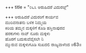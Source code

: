 +++
title = "೦೬೩ ಅರುಹಿದರೆ ವಿದುರಙ್ಗೆ"

+++
ಅರುಹಿದರೆ ವಿದುರಂಗೆ ಕಾರ್ಯವ  
ಮುರಿವನಾತನು ಬಳಿಕ ನಿಮ್ಮಯ  
ಕಿರಿಯ ತಮ್ಮನ ಮಕ್ಕಳಿಗೆ ಕೊಡಿ ಹಸ್ತಿನಾಪುರವ  
ಹರಕುಗಳು ನಾವ್ ನೂರು ಮಕ್ಕಳು  
ಹೊರಗೆ ಬದುಕುವೆವೈಸಲೇ ನಿ  
ಮ್ಮುರುವ ಮಕ್ಕಳುಗೂಡಿ ಸುಖದಲಿ ರಾಜ್ಯವಾಳೆಂದ    ॥63॥